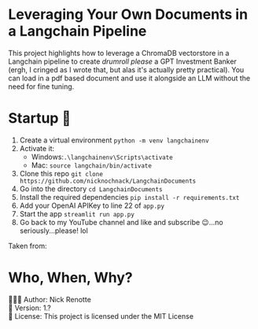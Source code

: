 # Leveraging Your Own Documents in a Langchain Pipeline
This project highlights how to leverage a ChromaDB vectorstore in a Langchain pipeline to create *drumroll please* a GPT Investment Banker (ergh, I cringed as I wrote that, but alas it's actually pretty practical). You can load in a pdf based document and use it alongside an LLM without the need for fine tuning. 


# Startup 🚀
1. Create a virtual environment `python -m venv langchainenv`
2. Activate it: 
   - Windows:`.\langchainenv\Scripts\activate`
   - Mac: `source langchain/bin/activate`
3. Clone this repo `git clone https://github.com/nicknochnack/LangchainDocuments`
4. Go into the directory `cd LangchainDocuments`
5. Install the required dependencies `pip install -r requirements.txt`
6. Add your OpenAI APIKey to line 22 of `app.py`
7. Start the app `streamlit run app.py`  
8. Go back to my YouTube channel and like and subscribe 😉...no seriously...please! lol 


Taken from:

# Who, When, Why?
👨🏾‍💻 Author: Nick Renotte <br />
📅 Version: 1.?<br />
📜 License: This project is licensed under the MIT License </br>

